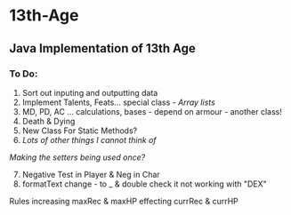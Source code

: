 # 13th-Age
## Java Implementation of 13th Age

### To Do:

1. Sort out inputing and outputting data
2. Implement Talents, Feats... special class - _Array lists_
3. MD, PD, AC ... calculations, bases - depend on armour - another class!
4. Death & Dying
5. New Class For Static Methods?
6. _Lots of other things I cannot think of_

_Making the setters being used once?_


7. Negative Test in Player & Neg in Char
8. formatText change - to _ & double check it not working with "DEX"

Rules increasing maxRec & maxHP effecting currRec & currHP